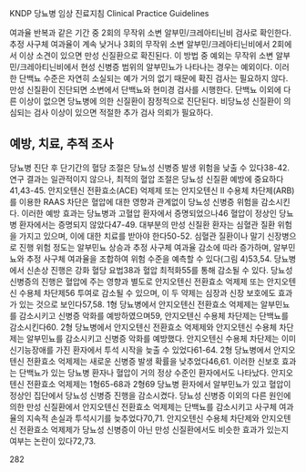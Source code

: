 KNDP 당뇨병 임상 진료지침 Clinical Practice Guidelines

여과율 반복과 같은 기간 중 2회의 무작위 소변 알부민/크레아티닌비 검사로 확인한다. 추정 사구체 여과율이 계속 낮거나 3회의 무작위 소변 알부민/크레아티닌비에서 2회에서 이상 소견이 있으면 만성 신질환으로 확진된다. 이 방법 중 예외는 무작위 소변 알부민/크레아티닌비에서 현성 신병증 범위의 알부민뇨가 나타나는 경우는 예외이다. 이러한 단백뇨 수준은 자연히 소실되는 예가 거의 없기 때문에 확진 검사는 필요하지 않다.
만성 신질환이 진단되면 소변에서 단백뇨와 현미경 검사를 시행한다. 단백뇨 이외에 다른 이상이 없으면 당뇨병에 의한 신질환이 잠정적으로 진단된다. 비당뇨성 신질환이 의심되는 검사 이상이 있으면 적절한 추가 검사 의뢰가 필요하다.

## 예방, 치료, 추적 조사

당뇨병 진단 후 단기간의 혈당 조절은 당뇨성 신병증 발생 위험을 낮출 수 있다38-42. 연구 결과는 일관적이지 않으나, 최적의 혈압 조절은 당뇨성 신질환 예방에 중요하다41,43-45. 안지오텐신 전환효소(ACE) 억제제 또는 안지오텐신 II 수용체 차단제(ARB)를 이용한 RAAS 차단은 혈압에 대한 영향과 관계없이 당뇨성 신병증 위험을 감소시킨다. 이러한 예방 효과는 당뇨병과 고혈압 환자에서 증명되었으나46 혈압이 정상인 당뇨병 환자에서는 증명되지 않았다47-49.
대부분의 만성 신질환 환자는 심혈관 질환 위험을 가지고 있으며, 이에 대한 치료를 받아야 한다50-52. 심혈관 질환이나 말기 신장병으로 진행 위험 정도는 알부민뇨 상승과 추정 사구체 여과율 감소에 따라 증가하며, 알부민뇨와 추정 사구체 여과율을 조합하여 위험 수준을 예측할 수 있다(그림 4)53,54.
당뇨병에서 신손상 진행은 강화 혈당 요법38과 혈압 최적화55를 통해 감소될 수 있다. 당뇨성 신병증의 진행은 혈압에 주는 영향과 별도로 안지오텐신 전환효소 억제제 또는 안지오텐신 수용체 차단제56 투여로 감소될 수 있으며, 이 두 약제는 심장과 신장 보호에도 효과가 있는 것으로 보인다57,58. 1형 당뇨병에서 안지오텐신 전환효소 억제제는 알부민뇨를 감소시키고 신병증 악화를 예방하였으며59, 안지오텐신 수용체 차단제는 단백뇨를 감소시킨다60. 2형 당뇨병에서 안지오텐신 전환효소 억제제와 안지오텐신 수용체 차단제는 알부민뇨를 감소시키고 신병증 악화를 예방했다. 안지오텐신 수용체 차단제는 이미 신기능장애를 가진 환자에서 투석 시작을 늦출 수 있었다61-64. 2형 당뇨병에서 안지오텐신 전환효소 억제제는 새로운 신병증 발생 확률을 낮추었다46,61. 이러한 신보호 효과는 단백뇨가 있는 당뇨병 환자나 혈압이 거의 정상 수준인 환자에서도 나타났다. 안지오텐신 전환효소 억제제는 1형65-68과 2형69 당뇨병 환자에서 알부민뇨가 있고 혈압이 정상인 집단에서 당뇨성 신병증 진행을 감소시켰다.
당뇨성 신병증 이외의 다른 원인에 의한 만성 신질환에서 안지오텐신 전환효소 억제제는 단백뇨를 감소시키고 사구체 여과율의 지속적 손실과 투석시기를 늦추었다70,71. 안지오텐신 수용체 차단제와 안지오텐신 전환효소 억제제가 당뇨성 신병증이 아닌 만성 신질환에서도 비슷한 효과가 있는지 여부는 논란이 있다72,73.

<PAGE>282